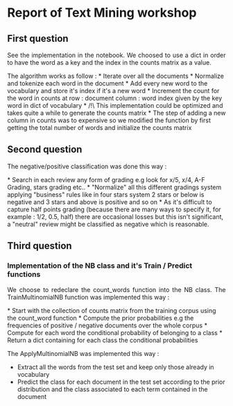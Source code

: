 # Report of Text Mining workshop

## First question
<p align="justify">
See the implementation in the notebook.
We choosed to use a dict in order to have the word as a key and the index in the counts matrix as a value.
</p>
The algorithm works as follow :
* Iterate over all the documents
* Normalize and tokenize each word in the document
* Add every new word to the vocabulary and store it's index if it's a new word
* Increment the count for the word in counts at row : document column : word index given by the key word in dict of vocabulary
* /!\ This implementation could be optimized and takes quite a while to generate the counts matrix
* The step of adding a new column in counts was to expensive so we modified the function by first getting the total number of words and initialize the counts matrix


## Second question
<p align="justify">
The negative/positive classification was done this way :
</p>
* Search in each review any form of grading e.g look for x/5, x/4, A-F Grading, stars grading etc..
* "Normalize" all this different gradings system applying "business" rules like in four stars system 2 stars or below is negative and 3 stars and above is positive and so on
* As it's difficult to capture half points grading (because there are many ways to specify it, for example : 1/2, 0.5, half) there are occasional losses but this isn't significant, a "neutral" review might be classified as negative which is reasonable. 

## Third question
### Implementation of the NB class and it's Train / Predict functions
<p align="justify">
We choose to redeclare the count_words function into the NB class.
The TrainMultinomialNB function was implemented this way : 
</p>
* Start with the collection of counts matrix from the training corpus using the count_word function
* Compute the prior probabilities e.g the frequencies of positive / negative documents over the whole corpus
* Compute for each word the conditional probability of belonging to a class
* Return a dict containing for each class the conditional probabilities

The ApplyMultinomialNB was implemented this way :
* Extract all the words from the test set and keep only those already in vocabulary
* Predict the class for each document in the test set according to the prior distribution and the class associated to each term contained in the document 
